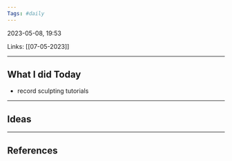 ```yaml
---
Tags: #daily
---
```


2023-05-08, 19:53

Links: [[07-05-2023]]


---
## What I did Today

- record sculpting tutorials


--- 
## Ideas



---
## References